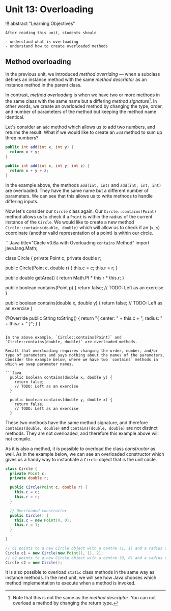 # Unit 13: Overloading

!!! abstract "Learning Objectives"

    After reading this unit, students should

    - understand what is overloading
    - understand how to create overloaded methods

## Method overloading

In the previous unit, we introduced _method overriding_ &mdash; when a subclass defines an instance method with the same _method descriptor_ as an instance method in the parent class.

In contrast, _method overloading_ is when we have two or more methods in the same class with the same name but a differing _method signature_[^1]. In other words, we create an overloaded method by changing the type, order, and number of parameters of the method but keeping the method name identical.

[^1]: Note that this is not the same as the _method descriptor_. You can not overload a method by changing the return type.

Let's consider an `add` method which allows us to add two numbers, and returns the result. What if we would like to create an `add` method to sum up three numbers?

```Java
public int add(int x, int y) {
  return x + y;
}

public int add(int x, int y, int z) {
  return x + y + z;
}
```

In the example above, the methods `add(int, int)` and `add(int, int, int)` are overloaded. They have the same name but a different number of parameters. We can see that this allows us to write methods to handle differing inputs.

Now let's consider our `Circle` class again. Our `Circle::contains(Point)` method allows us to check if a `Point` is within the radius of the current instance of the `Circle`. We would like to create a new method `Circle::contains(double, double)` which will allow us to check if an (`x`, `y`) coordinate (another valid representation of a point) is within our circle.

```Java title="Circle v0.6a with Overloading `contains` Method"
import java.lang.Math;

class Circle {
  private Point c;
  private double r;

  public Circle(Point c, double r) {
    this.c = c;
    this.r = r;
  }

  public double getArea() {
    return Math.PI * this.r * this.r;
  }

  public boolean contains(Point p) {
    return false;
    // TODO: Left as an exercise
  }

  public boolean contains(double x, double y) {
    return false;
    // TODO: Left as an exercise
  }

  @Override
  public String toString() {
    return "{ center: " + this.c + ", radius: " + this.r + " }";
  }
}
```

In the above example, `Circle::contains(Point)` and `Circle::contains(double, double)` are overloaded methods.

Recall that overloading requires changing the order, number, and/or type of parameters and says nothing about the names of the parameters. Consider the example below, where we have two `contains` methods in which we swap parameter names.

```Java
  public boolean contains(double x, double y) {
    return false;
    // TODO: Left as an exercise
  }

  public boolean contains(double y, double x) {
    return false;
    // TODO: Left as an exercise
  }
```

These two methods have the same method signature, and therefore `contains(double, double)` and `contains(double, double)` are not distinct methods. They are not overloaded, and therefore this example above will not compile.

As it is also a method, it is possible to overload the class _constructor_ as well. As in the example below, we can see an overloaded constructor which gives us a handy way to instantiate a `Circle` object that is the unit circle.

```Java title="Circle v0.6b with Overloading Constructor"
class Circle {
  private Point c;
  private double r;

  public Circle(Point c, double r) {
    this.c = c;
    this.r = r;
  }

  // Overloaded constructor
  public Circle() {
    this.c = new Point(0, 0);
    this.r = 1;
  }
  :
}
```

```Java
// c1 points to a new Circle object with a centre (1, 1) and a radius of 2
Circle c1 = new Circle(new Point(1, 1), 2);
// c2 points to a new Circle object with a centre (0, 0) and a radius of 1
Circle c2 = new Circle();
```

It is also possible to overload `static` class methods in the same way as instance methods. In the next unit, we will see how Java chooses which method implementation to execute when a method is invoked.
